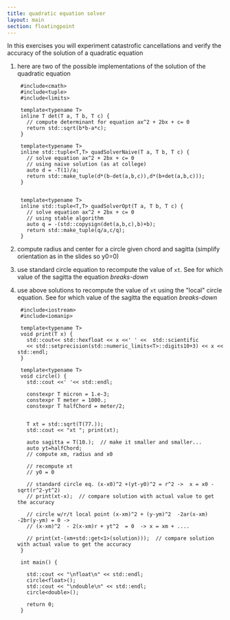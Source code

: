 ```yaml
---
title: quadratic equation solver
layout: main
section: floatingpoint
---
```


In this exercises you will experiment catastrofic cancellations and verify the accuracy of the solution of a quadratic equation

1. here are two of the possible implementations of the solution of the quadratic equation
       
        #include<cmath>
        #include<tuple>
        #include<limits>
       
        template<typename T>
        inline T det(T a, T b, T c) {
          // compute determinant for equation ax^2 + 2bx + c= 0
          return std::sqrt(b*b-a*c);
        }

        template<typename T>
        inline std::tuple<T,T> quadSolverNaive(T a, T b, T c) {
          // solve equation ax^2 + 2bx + c= 0
          // using naive solution (as at college)
          auto d = -T(1)/a;
          return std::make_tuple(d*(b-det(a,b,c)),d*(b+det(a,b,c)));  
        }


        template<typename T>
        inline std::tuple<T,T> quadSolverOpt(T a, T b, T c) {
          // solve equation ax^2 + 2bx + c= 0
          // using stable algorithm
          auto q = -(std::copysign(det(a,b,c),b)+b);
          return std::make_tuple(q/a,c/q);
        }
        

2. compute radius and center for a circle given chord and sagitta (simplify orientation as in the slides so y0=0)
3. use standard circle equation to recompute the value of `xt`. See for which value of the sagitta the equation _breaks-down_
4. use above solutions to recompute the value of `xt` using the "local" circle equation. See for which value of the sagitta the equation _breaks-down_

        #include<iostream>
        #include<iomanip>

        template<typename T> 
        void print(T x) {
          std::cout<< std::hexfloat << x <<' ' <<  std::scientific
          << std::setprecision(std::numeric_limits<T>::digits10+3) << x << std::endl;
        }

        template<typename T>
        void circle() {
          std::cout <<' '<< std::endl;

          constexpr T micron = 1.e-3;
          constexpr T meter = 1000.;
          constexpr T halfChord = meter/2;
 
   
          T xt = std::sqrt(T(77.));
          std::cout << "xt "; print(xt);
 
          auto sagitta = T(10.);  // make it smaller and smaller...
          auto yt=halfChord;
          // compute xm, radius and x0
	  
          // recompute xt
          // y0 = 0
          
          // standard circle eq. (x-x0)^2 +(yt-y0)^2 = r^2 ->  x = x0 - sqrt(r^2-yt^2)
          // print(xt-x);  // compare solution with actual value to get the accuracy

          // circle w/r/t local point (x-xm)^2 + (y-ym)^2  -2ar(x-xm) -2br(y-ym) = 0 ->
          // (x-xm)^2  - 2(x-xm)r + yt^2  = 0  -> x = xm + ....
          
          // print(xt-(xm+std::get<1>(solution)));  // compare solution with actual value to get the accuracy
        }

        int main() {
          
          std::cout << "\nfloat\n" << std::endl;
          circle<float>();
          std::cout << "\ndouble\n" << std::endl;
          circle<double>();
          
          return 0;
        }
